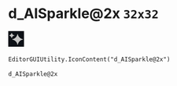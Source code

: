 # d_AISparkle@2x `32x32`
<img src="/img/d_AISparkle@2x.png" width=32 height=32>

``` CSharp
EditorGUIUtility.IconContent("d_AISparkle@2x")
```
```
d_AISparkle@2x
```
